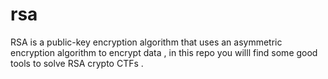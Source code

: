 # rsa
RSA is a public-key encryption algorithm that uses an asymmetric encryption algorithm to encrypt data , in this repo you willl find some good tools to solve RSA crypto CTFs .
